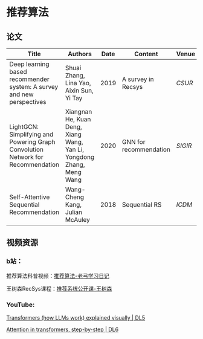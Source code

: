 # 推荐算法



## 论文

| Title                                                        | Authors                                                      | Date | Content                | Venue   |
| ------------------------------------------------------------ | ------------------------------------------------------------ | ---- | ---------------------- | ------- |
| Deep learning based recommender system: A survey and new perspectives | Shuai Zhang, Lina Yao, Aixin Sun, Yi Tay                     | 2019 | A survey in Recsys     | *CSUR*  |
| LightGCN: Simplifying and Powering Graph Convolution Network for Recommendation | Xiangnan He, Kuan Deng, Xiang Wang, Yan Li, Yongdong Zhang, Meng Wang | 2020 | GNN for recommendation | *SIGIR* |
| Self-Attentive Sequential Recommendation                     | Wang-Cheng Kang, Julian McAuley                              | 2018 | Sequential RS          | *ICDM*  |



## 视频资源

### b站：

推荐算法科普视频：[推荐算法-老弓学习日记](https://space.bilibili.com/34230158/lists/2125384?type=series)

王树森RecSys课程：[推荐系统公开课-王树森](https://space.bilibili.com/1369507485/lists/615109?type=season)

### YouTube:

[Transformers (how LLMs work) explained visually | DL5](https://www.youtube.com/watch?v=wjZofJX0v4M)

[Attention in transformers, step-by-step | DL6](https://www.youtube.com/watch?v=eMlx5fFNoYc)